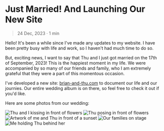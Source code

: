 # Just Married! And Launching Our New Site

> 24 Dec, 2023 · 1 min

Hello! It's been a while since I've made any updates to my website. I have been
pretty busy with life and work, so I haven't had much time to do so.

But, exciting news, I want to say that Thu and I just got married on the 17th of September, 2023!
This is the happiest moment in my life. We were accompanied by so many of our
friends and family, who I am extremely grateful that they were a part of this
momentous occasion.

I've developed a new site: [brian-and-thu.com](https://brian-and-thu.com) to
document our life and our journies. Our entire wedding album is on there, so
feel free to check it out if you'd like.

Here are some photos from our wedding:

![Thu and I kissing in front of flowers](https://res.cloudinary.com/buraiyen/image/upload/c_scale,w_1200/v1697065306/2023-09-17_Wedding/DSC09128-min_ln9hau.jpg)
![Thu posing in front of flowers](https://res.cloudinary.com/buraiyen/image/upload/c_scale,w_1200/v1697065306/2023-09-17_Wedding/DSC08725-min_anvrye.jpg)
![Artwork of me and Thu in front of a sunset](https://res.cloudinary.com/buraiyen/image/upload/c_scale,w_1200/v1697065306/2023-09-17_Wedding/DSC08699_gaadlm.jpg)
![Our families on stage](https://res.cloudinary.com/buraiyen/image/upload/c_scale,w_1200/v1697065306/2023-09-17_Wedding/DSC08809_ogexaz.jpg)
![Me holding Thu behind her](https://res.cloudinary.com/buraiyen/image/upload/c_scale,w_1200/v1697065306/2023-09-17_Wedding/DSC08729-min_qfv8re.jpg)
